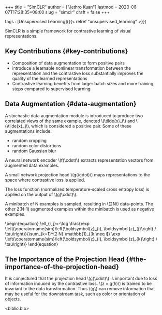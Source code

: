 +++
title = "SimCLR"
author = ["Jethro Kuan"]
lastmod = 2020-06-07T17:28:35+08:00
slug = "simclr"
draft = false
+++

tags
: [Unsupervised Learning]({{< relref "unsupervised_learning" >}})

SimCLR is a simple framework for contrastive learning of visual
representations.

## Key Contributions {#key-contributions}

- Composition of data augmentation to form positive pairs
- introduce a learnable nonlinear transformation between the
  representation and the contrastive loss substantially improves the
  quality of the learned representations
- Contrastive learning benefits from larger batch sizes and more
  training steps compared to supervised learning

## Data Augmentation {#data-augmentation}

A stochastic data augmentation module is introduced to produce two
correlated views of the same example, denoted \\(\tilde{x}\_i\\) and
\\(\tilde{x}\_j\\), which is considered a positive pair. Some of these
augmentations include:

- random cropping
- random color distortions
- random Gaussian blur

A neural network encoder \\(f(\cdot)\\) extracts representation vectors
from augmented data examples.

A small network projection head \\(g(\cdot)\\) maps representations to the
space where contrastive loss is applied.

The loss function (normalized temperature-scaled cross entropy loss)
is applied on the output of \\(g(\cdot)\\).

A minibatch of N examples is sampled, resulting in \\(2N\\) data-points.
The other 2(N-1) augmented examples within the minibatch is used as
negative examples.

\begin{equation}
\ell\_{i, j}=-\log \frac{\exp \left(\operatorname{sim}\left(\boldsymbol{z}\_{i}, \boldsymbol{z}\_{j}\right) / \tau\right)}{\sum\_{k=1}^{2 N} \mathbb{1}\_{[k \neq i]} \exp \left(\operatorname{sim}\left(\boldsymbol{z}\_{i}, \boldsymbol{z}\_{k}\right) / \tau\right)}
\end{equation}

## The Importance of the Projection Head {#the-importance-of-the-projection-head}

It is conjectured that the projection head \\(g(\cdot)\\) is important due
to loss of information induced by the contrastive loss. \\(z = g(h)\\) is
trained to be invariant to the data transformation. Thus \\(g\\) can
remove information that may be useful for the downstream task, such as
color or orientation of objects.

<biblio.bib>
